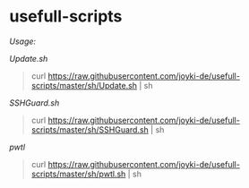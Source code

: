 # usefull-scripts

*Usage:*

_Update.sh_

> curl https://raw.githubusercontent.com/joyki-de/usefull-scripts/master/sh/Update.sh | sh

_SSHGuard.sh_

> curl https://raw.githubusercontent.com/joyki-de/usefull-scripts/master/sh/SSHGuard.sh | sh

_pwtl_

> curl https://raw.githubusercontent.com/joyki-de/usefull-scripts/master/sh/pwtl.sh | sh
